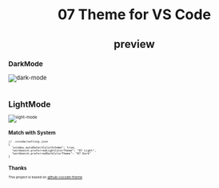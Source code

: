 <h1 align="center">07 Theme for VS Code</h1>

<h2 align=center>preview</h2>
<sub>
<h3>DarkMode</h3>
<img alt="dark-mode" src="https://i.postimg.cc/y8VZ75TQ/i-Shot-2022-12-03-13-57-15.png">
<sub>
<br />
<br />
<sub>
<h1>LightMode</h1>
<img alt="light-mode" src="https://i.postimg.cc/CK95n6jV/i-Shot-2022-12-03-13-58-25.png">
<sub>

## Match with System
<!--eslint-skip-->

```jsonc
// .vscode/setting.json
{
  "window.autoDetectColorScheme": true,
  "workbench.preferredLightColorTheme": "07 Light",
  "workbench.preferredDarkColorTheme": "07 Dark"
}
```

## Thanks

This project is based on [github-vscode-theme](https://github.com/primer/github-vscode-theme).
